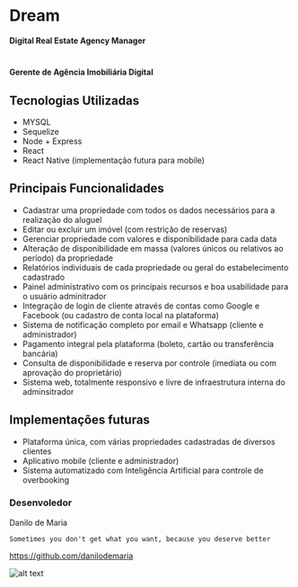 # Dream
**Digital Real Estate Agency Manager**

# 
**Gerente de Agência Imobiliária Digital**

## Tecnologias Utilizadas

* MYSQL
* Sequelize 
* Node + Express
* React
* React Native (implementação futura para mobile)

## Principais Funcionalidades

* Cadastrar uma propriedade com todos os dados necessários para a realização do aluguel
* Editar ou excluir um imóvel (com restrição de reservas)
* Gerenciar propriedade com valores e disponibilidade para cada data
* Alteração de disponibilidade em massa (valores únicos ou relativos ao período) da propriedade  
* Relatórios individuais de cada propriedade ou geral do estabelecimento cadastrado
* Painel administrativo com os principais recursos e boa usabilidade para o usuário adminitrador
* Integração de login de cliente através de contas como Google e Facebook (ou cadastro de conta local na plataforma)
* Sistema de notificação completo por email e Whatsapp (cliente e administrador)
* Pagamento integral pela plataforma (boleto, cartão ou transferência bancária)
* Consulta de disponibilidade e reserva por controle (imediata ou com aprovação do proprietário)
* Sistema web, totalmente responsivo e livre de infraestrutura interna do adminsitrador

## Implementações futuras

* Plataforma única, com várias propriedades cadastradas de diversos clientes
* Aplicativo mobile (cliente e administrador)
* Sistema automatizado com Inteligência Artificial para controle de overbooking

### Desenvoledor
Danilo de Maria

``` Sometimes you don't get what you want, because you deserve better ```

https://github.com/danilodemaria

![alt text](https://pbs.twimg.com/profile_images/3297574320/4fd9a1e66420cae8ffbe328c1c1a5b97.png)